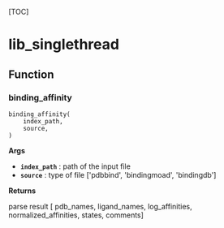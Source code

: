 [TOC]

# lib_singlethread
## Function
### binding\_affinity
```
binding_affinity(
	index_path,
	source,
)
```


**Args**
- **`index_path`** : path of the input file
- **`source`** : type of file ['pdbbind', 'bindingmoad', 'bindingdb']

**Returns**

parse result [ pdb_names, ligand_names, log_affinities, normalized_affinities, states, comments]


